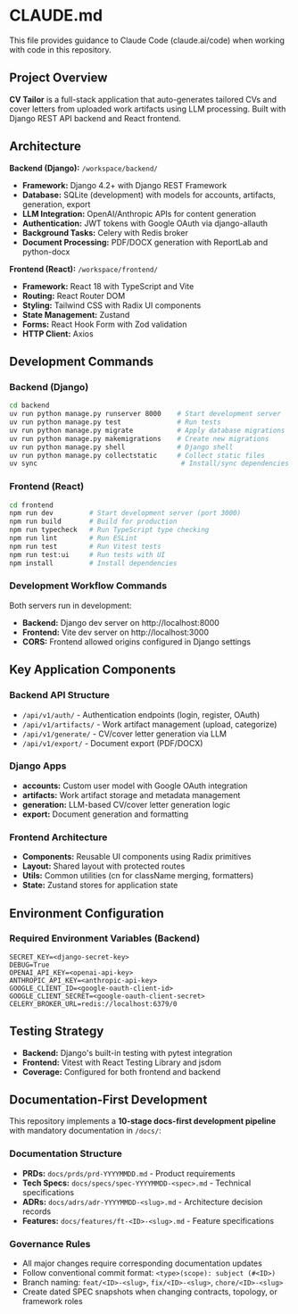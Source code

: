 # CLAUDE.md

This file provides guidance to Claude Code (claude.ai/code) when working with code in this repository.

## Project Overview

**CV Tailor** is a full-stack application that auto-generates tailored CVs and cover letters from uploaded work artifacts using LLM processing. Built with Django REST API backend and React frontend.

## Architecture

**Backend (Django):** `/workspace/backend/`
- **Framework:** Django 4.2+ with Django REST Framework
- **Database:** SQLite (development) with models for accounts, artifacts, generation, export
- **LLM Integration:** OpenAI/Anthropic APIs for content generation
- **Authentication:** JWT tokens with Google OAuth via django-allauth
- **Background Tasks:** Celery with Redis broker
- **Document Processing:** PDF/DOCX generation with ReportLab and python-docx

**Frontend (React):** `/workspace/frontend/`
- **Framework:** React 18 with TypeScript and Vite
- **Routing:** React Router DOM
- **Styling:** Tailwind CSS with Radix UI components
- **State Management:** Zustand
- **Forms:** React Hook Form with Zod validation
- **HTTP Client:** Axios

## Development Commands

### Backend (Django)
```bash
cd backend
uv run python manage.py runserver 8000    # Start development server
uv run python manage.py test              # Run tests
uv run python manage.py migrate           # Apply database migrations
uv run python manage.py makemigrations    # Create new migrations
uv run python manage.py shell             # Django shell
uv run python manage.py collectstatic     # Collect static files
uv sync                                    # Install/sync dependencies
```

### Frontend (React)
```bash
cd frontend
npm run dev         # Start development server (port 3000)
npm run build       # Build for production
npm run typecheck   # Run TypeScript type checking
npm run lint        # Run ESLint
npm run test        # Run Vitest tests
npm run test:ui     # Run tests with UI
npm install         # Install dependencies
```

### Development Workflow Commands
Both servers run in development:
- **Backend:** Django dev server on http://localhost:8000
- **Frontend:** Vite dev server on http://localhost:3000
- **CORS:** Frontend allowed origins configured in Django settings

## Key Application Components

### Backend API Structure
- `/api/v1/auth/` - Authentication endpoints (login, register, OAuth)
- `/api/v1/artifacts/` - Work artifact management (upload, categorize)
- `/api/v1/generate/` - CV/cover letter generation via LLM
- `/api/v1/export/` - Document export (PDF/DOCX)

### Django Apps
- **accounts:** Custom user model with Google OAuth integration
- **artifacts:** Work artifact storage and metadata management
- **generation:** LLM-based CV/cover letter generation logic
- **export:** Document generation and formatting

### Frontend Architecture
- **Components:** Reusable UI components using Radix primitives
- **Layout:** Shared layout with protected routes
- **Utils:** Common utilities (cn for className merging, formatters)
- **State:** Zustand stores for application state

## Environment Configuration

### Required Environment Variables (Backend)
```
SECRET_KEY=<django-secret-key>
DEBUG=True
OPENAI_API_KEY=<openai-api-key>
ANTHROPIC_API_KEY=<anthropic-api-key>
GOOGLE_CLIENT_ID=<google-oauth-client-id>
GOOGLE_CLIENT_SECRET=<google-oauth-client-secret>
CELERY_BROKER_URL=redis://localhost:6379/0
```

## Testing Strategy
- **Backend:** Django's built-in testing with pytest integration
- **Frontend:** Vitest with React Testing Library and jsdom
- **Coverage:** Configured for both frontend and backend

## Documentation-First Development

This repository implements a **10-stage docs-first development pipeline** with mandatory documentation in `/docs/`:

### Documentation Structure
- **PRDs:** `docs/prds/prd-YYYYMMDD.md` - Product requirements
- **Tech Specs:** `docs/specs/spec-YYYYMMDD-<spec>.md` - Technical specifications
- **ADRs:** `docs/adrs/adr-YYYYMMDD-<slug>.md` - Architecture decision records
- **Features:** `docs/features/ft-<ID>-<slug>.md` - Feature specifications

### Governance Rules
- All major changes require corresponding documentation updates
- Follow conventional commit format: `<type>(scope): subject (#<ID>)`
- Branch naming: `feat/<ID>-<slug>`, `fix/<ID>-<slug>`, `chore/<ID>-<slug>`
- Create dated SPEC snapshots when changing contracts, topology, or framework roles